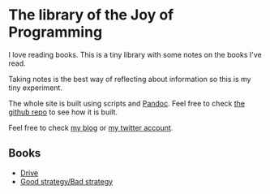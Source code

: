 # The library of the Joy of Programming

I love reading books. This is a tiny library with some notes on the books I've read.

Taking notes is the best way of reflecting about information so this is my tiny experiment.

The whole site is built using scripts and [Pandoc](http://www.pandoc.org). Feel free to check [the github repo](https://github.com/rafadc/library.joy.pm) to see how it is built.

Feel free to check [my blog](http://joy.pm) or [my twitter account](https://twitter.com/rafadc/).

## Books

* [Drive](/books/drive.html)
* [Good strategy/Bad strategy](/books/good-strategy-bad-strategy.html)
